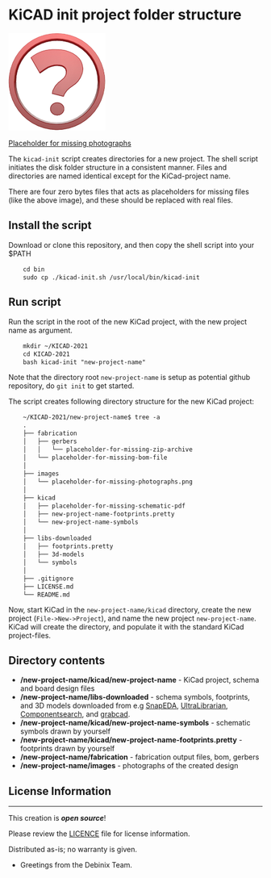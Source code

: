 # KiCAD init project folder structure 

![Placeholder for missing photographs](./images/placeholder-for-missing-photographs.png)

[Placeholder for missing photographs](./images/placeholder-for-missing-photographs.png)

The `kicad-init` script creates directories for a new project. The shell script initiates the disk folder structure in a consistent manner.
Files and directories are named identical except for the KiCad-project name.

There are four zero bytes files that acts as placeholders for missing files (like the above image), and these should be replaced with real files.

## Install the script

Download or clone this repository, and then copy the shell script into your $PATH

        cd bin
        sudo cp ./kicad-init.sh /usr/local/bin/kicad-init

## Run script

Run the script in the root of the new KiCad project, with the new project name as argument.

        mkdir ~/KICAD-2021
        cd KICAD-2021
        bash kicad-init "new-project-name"

Note that the directory root `new-project-name` is setup as potential github repository, do `git init` to get started.

The script creates following directory structure for the new KiCad project:

        ~/KICAD-2021/new-project-name$ tree -a
        .
        ├── fabrication
        │   ├── gerbers
        │   │   └── placeholder-for-missing-zip-archive
        │   └── placeholder-for-missing-bom-file
        │
        ├── images
        │   └── placeholder-for-missing-photographs.png
        │
        ├── kicad      
        │   ├── placeholder-for-missing-schematic-pdf
        │   ├── new-project-name-footprints.pretty
        │   └── new-project-name-symbols
        │
        ├── libs-downloaded
        │   ├── footprints.pretty
        │   ├── 3d-models
        │   └── symbols
        │    
        ├── .gitignore
        ├── LICENSE.md
        └── README.md

Now, start KiCad in the `new-project-name/kicad` directory, create the new project (`File->New->Project`), and name the new project `new-project-name`. KiCad will create the directory, and populate it with the standard KiCad project-files.

## Directory contents

* **/new-project-name/kicad/new-project-name** - KiCad project, schema and board design files
* **/new-project-name/libs-downloaded** - schema symbols, footprints, and 3D models downloaded from e.g [SnapEDA](https://www.snapeda.com/home/), [UltraLibrarian](https://www.ultralibrarian.com), [Componentsearch](https://componentsearchengine.com), and [grabcad](https://grabcad.com).
* **/new-project-name/kicad/new-project-name-symbols** - schematic symbols drawn by yourself
* **/new-project-name/kicad/new-project-name-footprints.pretty** - footprints drawn by yourself
* **/new-project-name/fabrication** - fabrication output files, bom, gerbers
* **/new-project-name/images** - photographs of the created design

## License Information
-------------------

This creation is _**open source**_! 

Please review the [LICENCE](LICENSE.md) file for license information. 

Distributed as-is; no warranty is given.

- Greetings from the Debinix Team.
